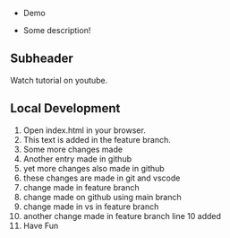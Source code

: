 - Demo

- Some description!

## Subheader

Watch tutorial on youtube.

## Local Development

1. Open index.html in your browser.
2. This text is added in the feature branch.
3. Some more changes made
4. Another entry made in github
5. yet more changes also made in github
6. these changes are made in git and vscode
7. change made in feature branch
8. change made on github using main branch
9. change made in vs in feature branch
10. another change made in feature branch line 10 added
11. Have Fun
